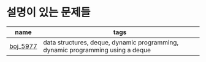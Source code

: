  # 설명이 있는 문제들

| name | tags |
| ---- | ---- |
| [boj_5977](boj_5977) | data structures, deque, dynamic programming, dynamic programming using a deque |